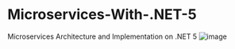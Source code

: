 # Microservices-With-.NET-5
Microservices Architecture and Implementation on .NET 5
![image](https://user-images.githubusercontent.com/39750674/144705542-da806176-2ba9-422c-b8ea-a106918cb97c.png)
